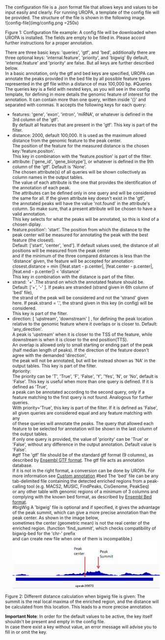 The configuration file is a .json format file that allows keys and values to be input easily and clearly. 
For running UROPA, a template of the config file will be provided. The structure of the file is shown in the following image.    
![config-file](img/config.png =250x)

Figure 1: Configuration file example: A config file will be downloaded when UROPA is installed. The fields are empty to be filled in. Please accord further instructions for a proper annotation.   

There are three basic keys: 'queries', 'gtf', and 'bed', additionally there are three optional keys: 'internal.feature', 'priority', and 'bigwig'
By default, 'internal.feature' and 'priority' are false. But all keys are further described below.     
In a basic annotation, only the gtf and bed keys are specified, UROPA can annotate the peaks provided in the bed file by all possible feature types represented in the gtf file within a distance of max 100,000 bp. 
#Queries 
The queries key is a field with nested keys, as you will see in the config template, for defining in more details the genomic feature of interest for the annotation. It can contain more than one query, written inside '{}' and separated with commas. It accepts the following keys for each query:
* features: 'gene', 'exon', 'intron', 'miRNA', or whatever is defined in the 3rd column of the 'gtf'.        
By default all features that are present in the 'gtf'. This key is part of the filter.         	
* distance: 2000, default 100,000. It is used as the maximum allowd distance from the genomic feature to the peak center.        
The position of the feature for the measured distance is the chosen key:'feature.positon'.         
This key in combination with the 'feature.position' is part of the filter.              
* attribute: ['gene_id', 'gene_biotype'], or whatever is defined in the 9th column of the 'gtf'. Default is 'None'.           
The chosen attribute(s) of all queries will be shown collectively as column names in the output tables.           
The value of each attribute is the one that provides the identification of the annotation of each peak.            
The attributes can be defined only in one query and will be considered the same for all. If the given attribute key doesn't exist in the 'gtf',         
the annotated peaks will have the value 'not.found' in the attribute's column. So make sure, that a present attribute will be chosen to have a valid annotation.           
This key selects for what the peaks will be annotated, so this is kind of a chosen diplay.                
* feature.position': 'start'. The position from which the distance to the peak center will be measured for annotating the peak with the best feature (the closest).             
Default:  ['start', 'center', 'end']. If default values used, the distance of all positions will be measured from the peak center           
and if the minimum of the three compared distances is less than the 'distance' given, the feature will be accepted for annotation:                
closest.distance = min (|feat.start - p.center|, |feat.center - p.center|, |feat.end - p.center|)   < 'distance'             
This key in combination with the distance is part of the filter.            
* strand: '+' .The strand on which the annotated feature should be. Default: ['+', '-' ]. If peaks are stranded (strand given in 6th column of 'bed' file),       
the strand of the peak will be considered and not the 'strand' given here. If peak.strand = '.', the strand given in this key (in config) will be considered.           
This key is part of the filter.                  
* direction: [ 'upstream', 'downstream' ] , for defining the peak location relative to the genomic feature where it overlaps or is closer to. Default: 'any_direction'.                
A peak is 'upstream' when it is closer to the TSS of the feature, while downstream is when it is closer to the end position(TTS).                 
An overlap is allowed only to small starting or ending part of the peak (half median length of peaks). If the direction of the feature doesn't agree with the demanded 'direction',          
the peak will not be annotated, but will be instead shown as 'NA' in the output tables. This key is part of the filter.          
#priority:    
The priority can be 'T', 'True', 'F', 'False', 'Y', 'Yes', 'N', or 'No', default is 'False'. This key is useful when more than one query is defined. If it is defined as 'True',              
a peak can be annotated according to the second query, only if a feature matching to the first query is not found. Analogous for further queries.               
With priority='True', this key is part of the filter. If it is defined as 'False', all given queries are considered equal and any feature matching with any              
of these queries will annotate the peaks. The query that allowed each feature to be selected for annotation will be shown in the last column of the output tables.                
If only one query is provided, the value of 'priority' can be 'True' or 'False', without any difference in the output annotation. Default value is 'False'.                 
#gtf 
The 'gtf' file should be of the standard gtf format (9 columns), as described by [Ensembl GTF format](http://www.ensembl.org/info/website/upload/gff.html>). The gtf file acts as annotation database.             
If it is not in the right format, a conversion can be done by UROPA. For more information see [Custom annotation](custom.md)
#bed 
The 'bed' file can be any tab-delimited file containing the detected enriched regions from a peak-calling tool (e.g. MACS2, MUSIC, FindPeaks, CisGenome, PeakSeq)             
or any other table with genomic regions of a minimum of 3 columns and complying with the known bed format, as described by [Ensembl Bed format](http://www.ensembl.org/info/website/upload/bed.html).             
#bigWig 
A 'bigwig' file is optional and if specified, it gives the advantage of the peak summit, which can give a more precise annotation than the peak center. As shown in the image below,             
sometimes the center (geometric mean) is not the real center of the enriched region. (function 'find_summit', which checks compatibility of bigwig-bed for the 'chr-' prefix             
and can create new file when one of them is incompatible.)          
![summit](img/summit.png)

Figure 2: Different distance calculation when bigwig file is given: The summit is the real local maxima of the enriched region, and the distance will be calculated from this location. This leads to a more precise annotation.

**Important Note**: In order for the default values to be active, the key itself shouldn't be present and empty in the config file.                  
In case there exist a key without value, an error message will advise you to fill in or omit the key.  